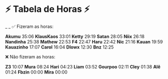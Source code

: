 # ⚡ Tabela de Horas ⚡
_ _
✅ Fizeram as horas:

**Akumu** 35:06
**KlausKaos** 33:01
**Ketty** 29:19
**Satan** 28:05
**Niix** 26:18
**Nandinha** 25:38
**Mathew** 22:53
**F4** 22:47
**Haru** 22:42
**Nic** 21:16
**Kauan** 19:59
**Kauazinho** 17:07
**Carol** 16:04
**Dlowx** 12:30
**Bnz** 12:25

❌ Não fizeram as horas:

**Z3** 10:07
**Mura** 08:24
**Hari** 04:23
**Liam** 03:52
**Gourpoo** 02:11
**Cley** 01:38
**Alê** 01:24
**Fbzin** 00:00
**Mira** 00:00